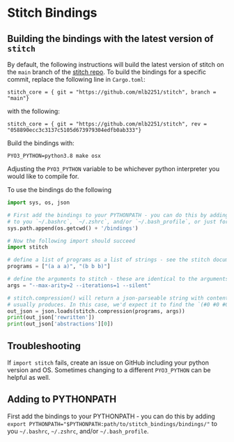 # Stitch Bindings


## Building the bindings with the latest version of `stitch`

By default, the following instructions will build the latest version of stitch on the `main` branch of the [stitch repo](https://github.com/mlb2251/stitch). To build the bindings for a specific commit, replace the following line in `Cargo.toml`:
```
stitch_core = { git = "https://github.com/mlb2251/stitch", branch = "main"}
```
with the following:
```
stitch_core = { git = "https://github.com/mlb2251/stitch", rev = "058890ecc3c3137c5105d673979304edfb0ab333"}
```

Build the bindings with:
```
PYO3_PYTHON=python3.8 make osx
```

Adjusting the `PYO3_PYTHON` variable to be whichever python interpreter you would like to compile for.

To use the bindings do the following

```python
import sys, os, json

# First add the bindings to your PYTHONPATH - you can do this by adding `export PYTHONPATH="$PYTHONPATH:path/to/stitch_bindings/bindings/"`
# to you `~/.bashrc`, `~/.zshrc`, and/or `~/.bash_profile`, or just for the current session through sys.path.append() as below:
sys.path.append(os.getcwd() + '/bindings')

# Now the following import should succeed
import stitch

# define a list of programs as a list of strings - see the stitch documentation for supported program formats
programs = ["(a a a)", "(b b b)"]

# define the arguments to stitch - these are identical to the arguments to `cargo run --release --bin=compress`
args = "--max-arity=2 --iterations=1 --silent"

# stitch.compression() will return a json-parseable string with contents identical to out/out.json that the `--bin=compress`
# usually produces. In this case, we'd expect it to find the `(#0 #0 #0)` abstraction
out_json = json.loads(stitch.compression(programs, args))
print(out_json['rewritten'])
print(out_json['abstractions'][0])
```

## Troubleshooting
If `import stitch` fails, create an issue on GitHub including your python version and OS.
Sometimes changing to a different `PYO3_PYTHON` can be helpful as well.

## Adding to PYTHONPATH
First add the bindings to your PYTHONPATH - you can do this by adding `export PYTHONPATH="$PYTHONPATH:path/to/stitch_bindings/bindings/"`
to you `~/.bashrc`, `~/.zshrc`, and/or `~/.bash_profile`.
